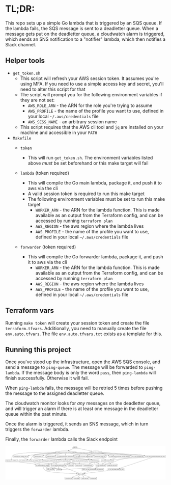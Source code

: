 # TL;DR:
This repo sets up a simple Go lambda that is triggered by an SQS queue.  If the lambda fails, the SQS message is sent to a deadletter queue.  When a message gets put on the deadletter queue, a cloudwatch alarm is triggered, which sends an SNS notification to a "notifier" lambda, which then notifies a Slack channel.

## Helper tools
* `get_token.sh`
    * This script will refresh your AWS session token.  It assumes you're using MFA.  If you need to use a simple access key and secret, you'll need to alter this script for that
    * The script will prompt you for the following environment variables if they are not set:
        * `AWS_ROLE_ARN` - the ARN for the role you're trying to assume
        * `AWS_PROFILE` - the name of the profile you want to use, defined in your local `~/.aws/credentials` file
        * `AWS_SESS_NAME` - an arbitrary session name
    * This script requires that the AWS cli tool and `jq` are installed on your machine and accessible in your `PATH`
* `Makefile`
    * `token`
        * This will run `get_token.sh`.  The environment variables listed above _must_ be set beforehand or this make target will fail
    * `lambda` (token required)
        * This will compile the Go main lambda, package it, and push it to aws via the cli
        * A valid session token is required to run this make target
        * The following environment variables must be set to run this make target
            * `WORKER_ARN` - the ARN for the lambda function.  This is made available as an output from the Terraform config, and can be accessed by running `terraform plan`
            * `AWS_REGION` - the aws region where the lambda lives
            * `AWS_PROFILE` - the name of the profile you want to use, defined in your local `~/.aws/credentials` file
            
    * `forwarder` (token required)
        * This will compile the Go forwarder lambda, package it, and push it to aws via the cli
            * `WORKER_ARN` - the ARN for the lambda function.  This is made available as an output from the Terraform config, and can be accessed by running `terraform plan`
            * `AWS_REGION` - the aws region where the lambda lives
            * `AWS_PROFILE` - the name of the profile you want to use, defined in your local `~/.aws/credentials` file
## Terraform vars
Running `make token` will create your session token and create the file `terraform.tfvars`.  Additionally, you need to manually create the file `env.auto.tfvars`.  The file `env.auto.tfvars.txt` exists as a template for this.



## Running this project

Once you've stood up the infrastructure, open the AWS SQS console, and send a message to `ping-queue`.  The message will be forwarded to `ping-lambda`.  If the message body is only the word `pass`, then `ping-lambda` will finish successfully.  Otherwise it will fail.

When `ping-lambda` fails, the message will be retried 5 times before pushing the message to the assigned deadletter queue.

The cloudwatch monitor looks for _any_ messages on the deadletter queue, and will trigger an alarm if there is at least one message in the deadletter queue within the past minute.

Once the alarm is triggered, it sends an SNS message, which in turn triggers the `forwarder` lambda.

Finally, the `forwarder` lambda calls the Slack endpoint

![graph.png](./terraform/graph.png)


